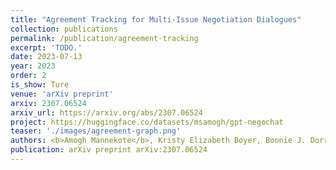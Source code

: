 ```yaml
---
title: "Agreement Tracking for Multi-Issue Negotiation Dialogues"
collection: publications
permalink: /publication/agreement-tracking
excerpt: 'TODO.'
date: 2023-07-13
year: 2023
order: 2
is_show: Ture
venue: 'arXiv preprint'
arxiv: 2307.06524
arxiv_url: https://arxiv.org/abs/2307.06524
project: https://huggingface.co/datasets/msamogh/gpt-negochat
teaser: './images/agreement-graph.png'
authors: <b>Amogh Mannekote</b>, Kristy Elizabeth Boyer, Bonnie J. Dorr
publication: arXiv preprint arXiv:2307.06524
---
```


<!-- This paper is about the number 3. The number 4 is left for future work. -->

<!-- [Download paper here](http://academicpages.github.io/files/paper3.pdf) -->
